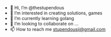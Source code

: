 - 👋 Hi, I’m @thestupendous
- 👀 I’m interested in creating solutions, games
- 🌱 I’m currently learning golang
- 💞️ I’m looking to collaborate on ...
- 📫 How to reach me stupendousji@gmail.com

<!---
thestupendous/thestupendous is a ✨ special ✨ repository because its `README.md` (this file) appears on your GitHub profile.
You can click the Preview link to take a look at your changes.
--->
